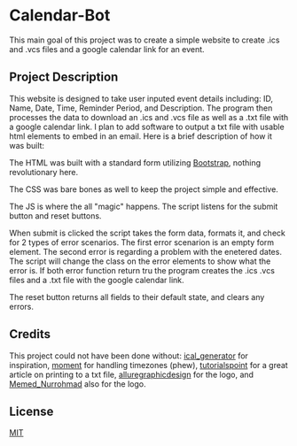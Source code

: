 # Calendar-Bot

This main goal of this project was to create a simple website to create .ics and .vcs files and a google calendar link for an event.

## Project Description

This website is designed to take user inputed event details including: ID, Name, Date, Time, Reminder Period, and Description. The program then processes the data to download an .ics and .vcs file as well as a .txt file with a google calendar link. I plan to add software to output a txt file with usable html elements to embed in an email. Here is a brief description of how it was built:

The HTML was built with a standard form utilizing [Bootstrap](https://getbootstrap.com/), nothing revolutionary here.

The CSS was bare bones as well to keep the project simple and effective.

The JS is where the all "magic" happens. The script listens for the submit button and reset buttons. 

When submit is clicked the script takes the form data, formats it, and check for 2 types of error scenarios. The first error scenarion is an empty form element. The second error is regarding a problem with the enetered dates. The script will change the class on the error elements to show what the error is. If both error function return tru the program creates the .ics .vcs files and a .txt file with the google calendar link.

The reset button returns all fields to their default state, and clears any errors.

## Credits

This project could not have been done without: 
[ical_generator](https://icalgenerator.net/) for inspiration, 
[moment](https://momentjs.com/) for handling timezones (phew), 
[tutorialspoint](https://www.tutorialspoint.com/how-to-create-and-save-text-file-in-javascript/) for a great article on printing to a txt file, 
[alluregraphicdesign](https://pixabay.com/users/alluregraphicdesign-945398/) for the logo, 
and [Memed_Nurrohmad](https://pixabay.com/users/memed_nurrohmad-3307648/) also for the logo.

## License

[MIT](https://choosealicense.com/licenses/mit/)
